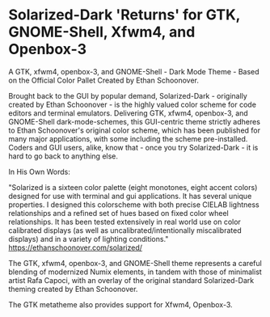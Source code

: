 # Solarized-Dark 'Returns' for GTK, GNOME-Shell, Xfwm4, and Openbox-3 
A GTK, xfwm4, openbox-3, and GNOME-Shell - Dark Mode Theme - Based on the Official Color Pallet Created by Ethan Schoonover.

Brought back to the GUI by popular demand, Solarized-Dark - originally created by Ethan Schoonover - is the highly valued color scheme for code editors and terminal emulators. Delivering GTK, xfwm4, openbox-3, and GNOME-Shell dark-mode-schemes, this GUI-centric theme strictly adheres to Ethan Schoonover's original color scheme, which has been published for many major applications, with some including the scheme pre-installed. Coders and GUI users, alike, know that - once you try Solarized-Dark - it is hard to go back to anything else.

In His Own Words:

"Solarized is a sixteen color palette (eight monotones, eight accent colors) designed for use with terminal and gui applications. It has several unique properties. I designed this colorscheme with both precise CIELAB lightness relationships and a refined set of hues based on fixed color wheel relationships. It has been tested extensively in real world use on color calibrated displays (as well as uncalibrated/intentionally miscalibrated displays) and in a variety of lighting conditions." https://ethanschoonover.com/solarized/

The GTK, xfwm4, openbox-3, and GNOME-Shell theme represents a careful blending of modernized Numix elements, in tandem with those of minimalist artist Rafa Capoci, with an overlay of the original standard Solarized-Dark theming created by Ethan Schoonover.

The GTK metatheme also provides support for Xfwm4, Openbox-3. 
